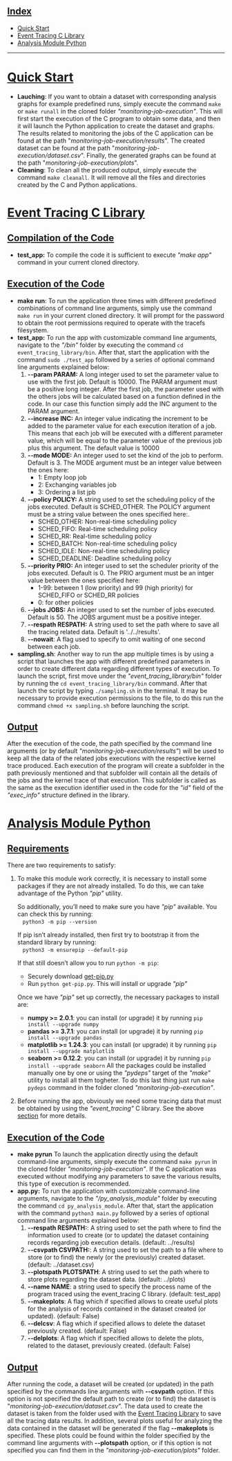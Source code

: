 ## <u>Index</u>
- [Quick Start](#quick-start)
- [Event Tracing C Library](#event-tracing-c-library)
- [Analysis Module Python](#analysis-module-python)

------
# <u>Quick Start</u>
- **Lauching**: If you want to obtain a dataset with corresponding analysis graphs for example predefined runs, simply execute the command `make` or `make runall` in the cloned folder *"monitoring-job-execution"*. This will first start the execution of the C program to obtain some data, and then it will launch the Python application to create the dataset and graphs. The results related to monitoring the jobs of the C application can be found at the path "*monitoring-job-execution/results*". The created dataset can be found at the path "*monitoring-job-execution/dataset.csv*". Finally, the generated graphs can be found at the path "*monitoring-job-execution/plots*".
- **Cleaning**: To clean all the produced output, simply execute the command `make cleanall`. It will remove all the files and directories created by the C and Python applications.
# <u>Event Tracing C Library</u> 
## <u>Compilation of the Code</u>
- **test_app:** To compile the code it is sufficient to execute *"make app"* command in your current cloned directory.

## <u>Execution of the Code</u>
- **make run**: To run the application three times with different predefined combinations of command line arguments, simply use the command `make run` in your current cloned directory. It will prompt for the password to obtain the root permissions required to operate with the tracefs filesystem.
- **test_app:** To run the app with customizable command line arguments, navigate to the *"/bin"* folder by executing the command `cd event_tracing_library/bin`. After that, start the application with the command  `sudo ./test_app` followed by a series of optional command line arguments explained below:
  1. **--param PARAM:**  A long integer used to set the parameter value to use with the first job. Default is 10000. The PARAM argument must be a positive long integer. After the first job, the parameter used with the others jobs will be calculated based on a function defined in the code. In our case this function simply add the INC argument to the PARAM argument.
  2. **--increase INC:** An integer value indicating the increment to be added to the parameter value for each execution iteration of a job. This means that each job will be executed with a different parameter value, which will be equal to the parameter value of the previous job plus this argument. The default value is 10000
  3. **--mode MODE:** An integer used to set the kind of the job to perform. Default is 3. The MODE argument must be an integer value between the ones here:
      * 1: Empty loop job
      * 2: Exchanging variables job
      * 3: Ordering a list jpb
  4. **--policy POLICY:** A string used to set the scheduling policy of the jobs executed. Default is SCHED_OTHER. The POLICY argument must be a string value between the ones specified here:.
      * SCHED_OTHER: Non-real-time scheduling policy
      * SCHED_FIFO: Real-time scheduling policy
      * SCHED_RR: Real-time scheduling policy
      * SCHED_BATCH: Non-real-time scheduling policy
      * SCHED_IDLE: Non-real-time scheduling policy
      * SCHED_DEADLINE: Deadline scheduling policy
  5. **--priority PRIO:** An integer used to set the scheduler priority of the jobs executed. Default is 0. The PRIO argument must be an intger value between the ones specified here:
      * 1-99: between 1 (low priority) and 99 (high priority) for SCHED_FIFO or SCHED_RR policies
      * 0: for other policies
  6. **--jobs JOBS:** An integer used to set the number of jobs executed. Default is 50. The JOBS argument must be a positive integer.
  7. **--respath RESPATH:** A string used to set the path where to save all the tracing related data. Default is '../../results'.
  8. **--nowait**: A flag used to specify to omit waiting of one second between each job.
- **sampling.sh**: Another way to run the app multiple times is by using a script that launches the app with different predefined parameters in order to create different data regarding different types of execution. To launch the script, first move under the *"event_tracing_library/bin"* folder by running the `cd event_tracing_library/bin` command. After that launch the script by typing `./sampling.sh` in the terminal. It may be necessary to provide execution permissions to the file, to do this run the command `chmod +x sampling.sh` before launching the script.
## <u>Output</u>
After the execution of the code, the path specified by the command line arguments (or by default *"monitoring-job-execution/results"*) will be used to keep all the data of the related jobs executions with the respective kernel trace produced. Each execution of the program will create a subfolder in the path previously mentioned and that subfolder will contain all the details of the jobs and the kernel trace of that execution. This subfolder is called as the same as the execution identifier used in the code for the *"id"* field of the *"exec_info"* structure defined in the library.



# <u>Analysis Module Python</u> 
## <u>Requirements</u>
There are two requirements to satisfy: 
1. To make this module work correctly, it is necessary to install some packages if they are not already installed. To do this, we can take advantage of the Python *"pip"* utility.

    So additionally, you’ll need to make sure you have *"pip"* available. You can check this by running:<br>
    &nbsp;&nbsp;&nbsp;`python3 -m pip --version` 

    If pip isn’t already installed, then first try to bootstrap it from the standard library by running:<br>
    &nbsp;&nbsp;&nbsp;`python3 -m ensurepip --default-pip`

    If that still doesn’t allow you to run `python -m pip`:
    - Securely download [get-pip.py](https://bootstrap.pypa.io/get-pip.py)
    - Run `python get-pip.py`. This will install or upgrade *"pip"*


    Once we have *"pip"* set up correctly, the necessary packages to install are:
    - **numpy >= 2.0.1**: you can install (or upgrade) it by running `pip install --upgrade numpy`
    - **pandas >= 3.7.1**: you can install (or upgrade) it by running `pip install --upgrade pandas`
    - **matplotlib >= 1.24.3**: you can install (or upgrade) it by running `pip install --upgrade matplotlib`
    - **seaborn >= 0.12.2**: you can install (or upgrade) it by running `pip install --upgrade seaborn`
    All the packages could be installed manually one by one or using the *"pydeps"* target of the *"make"* utility to install all them togheter. To do this last thing just run `make pydeps` command in the folder cloned *"monitoring-job-execution"*.
2. Before running the app, obviously we need some tracing data that must be obtained by using the *"event_tracing"* C library. See the above [section](#event-tracing-c-library) for more details.

## <u>Execution of the Code</u>
- **make pyrun** To launch the application directly using the default command-line arguments, simply execute the command `make pyrun` in the cloned folder *"monitoring-job-execution"*. If the C application was executed without modifying any parameters to save the various results, this type of execution is recommended.
- **app.py:** To run the application with customizable command-line arguments, navigate to the *"/py_analysis_module"* folder by executing the command `cd py_analysis_module`. After that, start the application with the command `python3 main.py` followed by a series of optional command line arguments explained below:
  1. **--respath RESPATH:**: A string used to set the path where to find the information used to create (or to update) the dataset containing records regarding job execution details. (default: ../results)
  2. **--csvpath CSVPATH:**: A string used to set the path to a file where to store (or to find) the newly (or the previously) created dataset. (default: ../dataset.csv)
  3. **--plotspath PLOTSPATH**: A string used to set the path where to store plots regarding the dataset data. (default: ../plots)
  4. **--name NAME**: a string used to specify the process name of the program traced using the event_tracing C library. (default: test_app)
  5. **--makeplots**: A flag which if specified allows to create useful plots for the analysis of records contained in the dataset created (or updated). (default: False)
  6. **--delcsv**: A flag which if specified allows to delete the dataset previously created. (default: False)
  7. **--delplots**: A flag which if specified allows to delete the plots, related to the dataset, previously created. (default: False)
## <u>Output</u>
After running the code, a dataset will be created (or updated) in the path specified by the commands line arguments with **--csvpath** option. If this option is not specified the default path to create (or to find) the dataset is "*monitoring-job-execution/dataset.csv*". The data used to create the dataset is taken from the folder used with the [Event Tracing Library](#event-tracing-c-library) to save all the tracing data results. In addition, several plots useful for analyzing the data contained in the dataset will be generated if the flag **--makeplots** is specified. These plots could be found within the folder specified by the command line arguments with **--plotspath** option, or if this option is not specified you can find them in the *"monitoring-job-execution/plots"* folder.